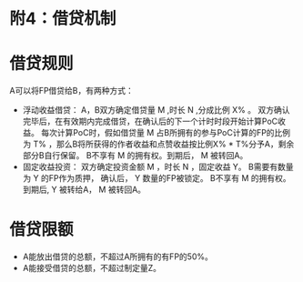 # 附4：借贷机制

# 借贷规则
A可以将FP借贷给B，有两种方式：
- 浮动收益借贷：
A，B双方确定借贷量 M ,时长 N ,分成比例 X% 。
双方确认完毕后，在有效期内完成借贷，在确认后的下一个计时时段开始计算PoC收益。
每次计算PoC时，假如借贷量 M 占B所拥有的参与PoC计算的FP的比例为 T% ，那么B将所获得的作者收益和点赞收益按比例X% * T%分予A，剩余部分B自行保留。
B不享有 M 的拥有权。到期后， M 被转回A。
- 固定收益投资：
双方确定投资金额 M ，时长 N ，固定收益 Y。
B需要有数量为 Y 的FP作为质押， 确认后， Y 数量的FP被锁定。
B不享有 M 的拥有权。到期后, Y 被转给A， M 被转回A。
# 借贷限额
- A能放出借贷的总额，不超过A所拥有的有FP的50%。
- A能接受借贷的总额，不超过制定量Z。
